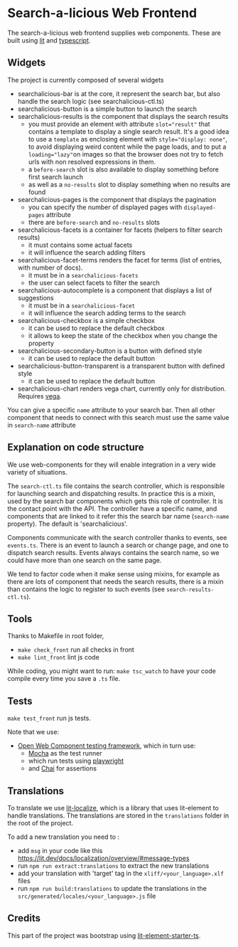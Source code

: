 # Search-a-licious Web Frontend

The search-a-licious web frontend supplies web components.
These are built using [lit](https://lit.dev) and [typescript](https://www.typescriptlang.org/).

## Widgets

The project is currently composed of several widgets

* searchalicious-bar is at the core, it represent the search bar, but also handle the search logic (see searchalicious-ctl.ts)
* searchalicious-button is a simple button to launch the search
* searchalicious-results is the component that displays the search results
  * you must provide an element with attribute `slot="result"` that contains a template to display a single search result.
    It's a good idea to use a `template` as enclosing element with `style="display: none"`,
    to avoid displaying weird content while the page loads,
    and to put a `loading="lazy"`on images so that
    the browser does not try to fetch urls with non resolved expressions in them.
  * a `before-search` slot is also available to display something before first search launch
  * as well as a `no-results` slot to display something when no results are found
* searchalicious-pages is the component that displays the pagination
  * you can specify the number of displayed pages with `displayed-pages` attribute
  * there are `before-search` and `no-results` slots
* searchalicious-facets is a container for facets (helpers to filter search results)
  * it must contains some actual facets
  * it will influence the search adding filters
* searchalicious-facet-terms renders the facet for terms (list of entries, with number of docs).
  * it must be in a `searchalicious-facets`
  * the user can select facets to filter the search
* searchalicious-autocomplete is a component that displays a list of suggestions
  * it must be in a `searchalicious-facet`
  * it will influence the search adding terms to the search
* searchalicious-checkbox is a simple checkbox
  * it can be used to replace the default checkbox
  * it allows to keep the state of the checkbox when you change the property
* searchalicious-secondary-button is a button with defined style
  * it can be used to replace the default button
* searchalicious-button-transparent is a transparent button with defined style
  * it can be used to replace the default button
* searchalicious-chart renders vega chart, currently only for distribution. Requires [vega](https://vega.github.io/).

You can give a specific `name` attribute to your search bar.
Then all other component that needs to connect with this search must use the same value in `search-name` attribute

## Explanation on code structure

We use web-components for they will enable integration in a very wide variety of situations.

The `search-ctl.ts` file contains the search controller, which is responsible for launching search and dispatching results. In practice this is a mixin, used by the search bar components which gets this role of controller. It is the contact point with the API.
The controller have a specific name, and components that are linked to it refer this the search bar name (`search-name` property). The default is 'searchalicious'.

Components communicate with the search controller thanks to events, see `events.ts`.
There is an event to launch a search or change page, and one to dispatch search results.
Events always contains the search name, so we could have more than one search on the same page.

We tend to factor code when it make sense using mixins,
for example as there are lots of component that needs the search results, there is a mixin than contains the logic to register to such events (see `search-results-ctl.ts`).


## Tools

Thanks to Makefile in root folder,

* `make check_front` run all checks in front
* `make lint_front` lint js code

While coding, you might want to run: `make tsc_watch` to have your code compile every time you save a `.ts` file.

## Tests

`make test_front` run js tests.

Note that we use:
* [Open Web Component testing framework](https://open-wc.org/docs/testing/testing-package/),
  which in turn use:
  * [Mocha](https://mochajs.org/) as the test runner
  * which run tests using [playwright](https://playwright.dev/)
  * and [Chai](https://www.chaijs.com/) for assertions

## Translations
To translate we use [lit-localize](https://lit.dev/docs/localization/overview/), which is a library that uses lit-element to handle translations.
The translations are stored in the `translations` folder in the root of the project.

To add a new translation you need to :
- add `msg` in your code like this https://lit.dev/docs/localization/overview/#message-types
- run `npm run extract:translations` to extract the new translations
- add your translation with 'target' tag in the `xliff/<your_language>.xlf` files
- run `npm run build:translations` to update the translations in the `src/generated/locales/<your_language>.js` file


## Credits

This part of the project was bootstrap using [lit-element-starter-ts](https://github.com/lit/lit-element-starter-ts/).
